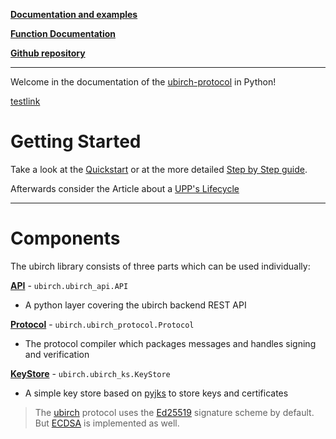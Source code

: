 [**Documentation and examples**](https://developer.ubirch.com/ubirch-protocol-python/)

[**Function Documentation**](http://developer.ubirch.com/function_documentation/ubirch-protocol-python/)

[**Github repository**](https://github.com/ubirch/ubirch-protocol-python/tree/ecdsa-betterReadMe)

---

Welcome in the documentation of the [ubirch-protocol](https://github.com/ubirch/ubirch-protocol) in Python!

[testlink](doxygen/index.html)

# Getting Started 

Take a look at the [Quickstart](Quickstart.md) or at the more detailed [Step by Step guide](StepByStep.md).

Afterwards consider the Article about a [UPP's Lifecycle](uppLifecycle.md)

---

# Components

The ubirch library consists of three parts which can be used individually:

**[API](../ubirch/ubirch_api.py)** - `ubirch.ubirch_api.API` 

- A python layer covering the ubirch backend REST API

**[Protocol](../ubirch/ubirch_protocol.py)** - `ubirch.ubirch_protocol.Protocol`

- The protocol compiler which packages messages and handles signing and verification

**[KeyStore](../ubirch/ubirch_ks.py)** - `ubirch.ubirch_ks.KeyStore`

- A simple key store based on [pyjks](https://pypi.org/project/pyjks/) to store keys and certificates

> The [ubirch](https://ubirch.com) protocol uses the [Ed25519](https://ed25519.cr.yp.to/) signature scheme by default. But [ECDSA](https://www.encryptionconsulting.com/education-center/what-is-ecdsa/) is implemented as well.

